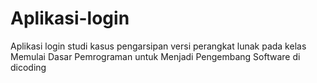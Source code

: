 # Aplikasi-login
Aplikasi login studi kasus pengarsipan versi perangkat lunak pada kelas Memulai Dasar Pemrograman untuk Menjadi Pengembang Software di dicoding
